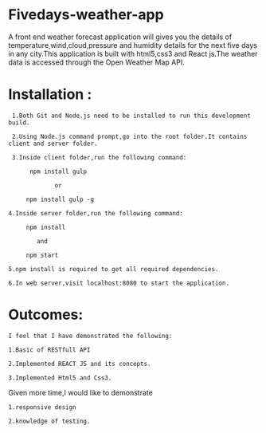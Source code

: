 # Fivedays-weather-app

A front end weather forecast application will gives you the details of temperature,wind,cloud,pressure and humidity details for the next five days in any city.This application is built with html5,css3 and React js.The weather data is accessed through the Open Weather Map API.

# Installation :
     
     1.Both Git and Node.js need to be installed to run this development build.
     
     2.Using Node.js command prompt,go into the root folder.It contains client and server folder.
     
     3.Inside client folder,run the following command:
          
          npm install gulp
     
                 or
         
         npm install gulp -g
    
    4.Inside server folder,run the following command:
         
         npm install
            
            and
          
         npm start
    
    5.npm install is required to get all required dependencies.
    
    6.In web server,visit localhost:8080 to start the application.
    
# Outcomes:
     
    I feel that I have demonstrated the following:
    
    1.Basic of RESTfull API
    
    2.Implemented REACT JS and its concepts.
    
    3.Implemented Html5 and Css3.
    
   Given more time,I would like to demonstrate
   
    1.responsive design
    
    2.knowledge of testing.
     


          
          
        
